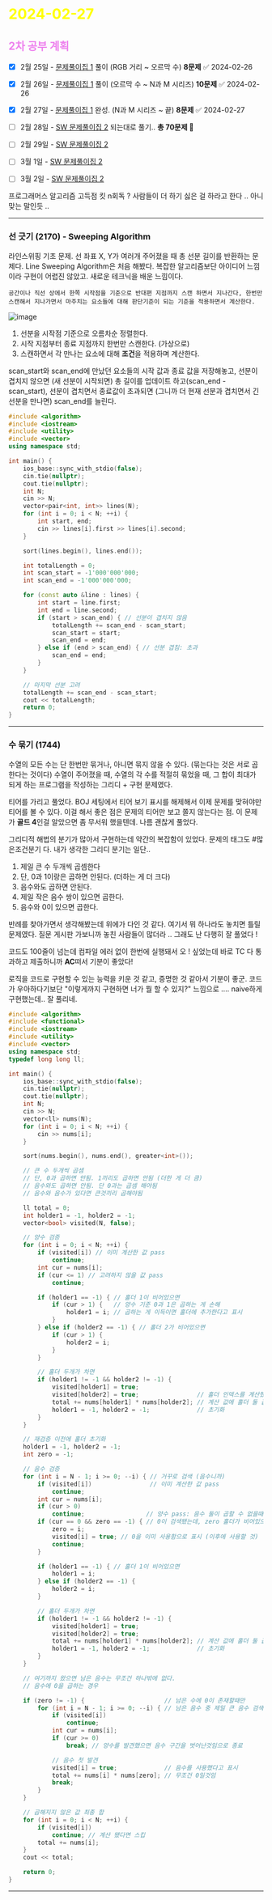 # <span style="color:yellow">2024-02-27</span>

##  <span style="color:violet">2차 공부 계획</span>
- [x] 2월 25일 - [문제풀이집 1](https://www.acmicpc.net/workbook/view/10475) 풀이 (RGB 거리 ~ 오르막 수) **8문제** ✅ 2024-02-26
- [x] 2월 26일 - [문제풀이집 1](https://www.acmicpc.net/workbook/view/10475) 풀이 (오르막 수 ~ N과 M 시리즈) **10문제** ✅ 2024-02-26
- [x] 2월 27일 - [문제풀이집 1](https://www.acmicpc.net/workbook/view/10475) 완성. (N과 M 시리즈 ~ 끝) **8문제** ✅ 2024-02-27
- [ ] 2월 28일 - [SW 문제풀이집 2](https://www.acmicpc.net/workbook/view/18254) 되는대로 풀기.. **총 70문제 🤯**
- [ ] 2월 29일 - [SW 문제풀이집 2](https://www.acmicpc.net/workbook/view/18254)
- [ ] 3월 1일 - [SW 문제풀이집 2](https://www.acmicpc.net/workbook/view/18254)
- [ ] 3월 2일 - [SW 문제풀이집 2](https://www.acmicpc.net/workbook/view/18254)


프로그래머스 알고리즘 고득점 킷 n회독 ? 
사람들이 더 하기 싫은 걸 하라고 한다 .. 아니 맞는 말인듯 ..




- - -


### 선 긋기 (2170) - Sweeping Algorithm
라인스위핑 기초 문제. 선 좌표 X, Y가 여러개 주어졌을 때 총 선분 길이를 반환하는 문제다.
Line Sweeping Algorithm은 처음 해봤다. 복잡한 알고리즘보단 아이디어 느낌이라 구현이 어렵진 않았고. 새로운 테크닉을 배운 느낌이다.

``공간이나 직선 상에서 한쪽 시작점을 기준으로 반대편 지점까지 스캔 하면서 지나간다, 한번만 스캔해서 지나가면서 마주치는 요소들에 대해 판단기준이 되는 기준을 적용하면서 계산한다.``

![image](https://blog.kakaocdn.net/dn/biuYDc/btrrpEpHCiq/iOCbtB5hkcYMmtt9NEqwW0/img.png)
1. 선분을 시작점 기준으로 오름차순 정렬한다.
2. 시작 지점부터 종료 지점까지 한번만 스캔한다. (가상으로)
3. 스캔하면서 각 만나는 요소에 대해 **조건**을 적용하며 계산한다.

scan_start와 scan_end에 만났던 요소들의 시작 값과 종료 값을 저장해놓고, 선분이 겹치지 않으면 (새 선분이 시작되면) 총 길이를 업데이트 하고(scan_end - scan_start), 선분이 겹치면서 종료값이 초과되면 (그니까 더 현재 선분과 겹치면서 긴 선분을 만나면) scan_end를 늘린다.

```cpp
#include <algorithm>
#include <iostream>
#include <utility>
#include <vector>
using namespace std;

int main() {
    ios_base::sync_with_stdio(false);
    cin.tie(nullptr);
    cout.tie(nullptr);
    int N;
    cin >> N;
    vector<pair<int, int>> lines(N);
    for (int i = 0; i < N; ++i) {
        int start, end;
        cin >> lines[i].first >> lines[i].second;
    }

    sort(lines.begin(), lines.end());

    int totalLength = 0;
    int scan_start = -1'000'000'000;
    int scan_end = -1'000'000'000;

    for (const auto &line : lines) {
        int start = line.first;
        int end = line.second;
        if (start > scan_end) { // 선분이 겹치지 않음
            totalLength += scan_end - scan_start;
            scan_start = start;
            scan_end = end;
        } else if (end > scan_end) { // 선분 겹침: 초과
            scan_end = end;
        }
    }

    // 마지막 선분 고려
    totalLength += scan_end - scan_start;
    cout << totalLength;
    return 0;
}
```



- - -




### 수 묶기 (1744)
수열의 모든 수는 단 한번만 묶거나, 아니면 묶지 않을 수 있다. (묶는다는 것은 서로 곱한다는 것이다)
수열이 주어졌을 때, 수열의 각 수를 적절히 묶었을 때, 그 합이 최대가 되게 하는 프로그램을 작성하는 그리디 + 구현 문제였다.

티어를 가리고 풀었다. BOJ 세팅에서 티어 보기 표시를 해제해서 이제 문제를 맞혀야만 티어를 볼 수 있다.
이걸 해서 좋은 점은 문제의 티어만 보고 쫄지 않는다는 점. 이 문제가 **골드 4**인걸 알았으면 좀 무서워 했을텐데. 나름 괜찮게 풀었다.

그리디적 해법의 분기가 많아서 구현하는데 약간의 복잡함이 있었다. 문제의 태그도 #많은조건분기 다.
내가 생각한 그리디 분기는 일단..

1. 제일 큰 수 두개씩 곱셈한다
2. 단, 0과 1이랑은 곱하면 안된다. (더하는 게 더 크다)
3. 음수와도 곱하면 안된다.
4. 제일 작은 음수 쌍이 있으면 곱한다.
5. 음수와 0이 있으면 곱한다.

반례를 찾아가면서 생각해봤는데 위에가 다인 것 같다.
여기서 뭐 하나라도 놓치면 틀릴 문제였다. 질문 게시판 가보니까 놓친 사람들이 많더라 ..
그래도 난 다행히 잘 풀었다 !

코드도 100줄이 넘는데 컴파일 에러 없이 한번에 실행돼서 오 ! 싶었는데 바로 TC 다 통과하고 제출하니까 **AC**떠서 기분이 좋았다! 

로직을 코드로 구현할 수 있는 능력을 키운 것 같고, 증명한 것 같아서 기분이 좋군.
코드가 우아하다기보단 "이렇게까지 구현하면 너가 뭘 할 수 있지?" 느낌으로 .... naive하게 구현했는데.. 잘 풀리네.


```cpp
#include <algorithm>
#include <functional>
#include <iostream>
#include <utility>
#include <vector>
using namespace std;
typedef long long ll;

int main() {
    ios_base::sync_with_stdio(false);
    cin.tie(nullptr);
    cout.tie(nullptr);
    int N;
    cin >> N;
    vector<ll> nums(N);
    for (int i = 0; i < N; ++i) {
        cin >> nums[i];
    }

    sort(nums.begin(), nums.end(), greater<int>());

    // 큰 수 두개씩 곱셈
    // 단, 0과 곱하면 안됨. 1끼리도 곱하면 안됨 (더한 게 더 큼)
    // 음수와도 곱하면 안됨. 단 0과는 곱셈 해야됨
    // 음수와 음수가 있다면 큰것끼리 곱해야됨

    ll total = 0;
    int holder1 = -1, holder2 = -1;
    vector<bool> visited(N, false);

    // 양수 검증
    for (int i = 0; i < N; ++i) {
        if (visited[i]) // 이미 계산한 값 pass
            continue;
        int cur = nums[i];
        if (cur <= 1) // 고려하지 않을 값 pass
            continue;

        if (holder1 == -1) { // 홀더 1이 비어있으면
            if (cur > 1) {   // 양수 기준 0과 1은 곱하는 게 손해
                holder1 = i; // 곱하는 게 이득이면 홀더에 추가한다고 표시
            }
        } else if (holder2 == -1) { // 홀더 2가 비어있으면
            if (cur > 1) {
                holder2 = i;
            }
        }

        // 홀더 두개가 차면
        if (holder1 != -1 && holder2 != -1) {
            visited[holder1] = true;
            visited[holder2] = true;                // 홀더 인덱스를 계산했다고 표시
            total += nums[holder1] * nums[holder2]; // 계산 값에 홀더 둘 곱한 값 추가
            holder1 = -1, holder2 = -1;             // 초기화
        }
    }

    // 재검증 이전에 홀더 초기화
    holder1 = -1, holder2 = -1;
    int zero = -1;

    // 음수 검증
    for (int i = N - 1; i >= 0; --i) { // 거꾸로 검색 (음수니까)
        if (visited[i])                // 이미 계산한 값 pass
            continue;
        int cur = nums[i];
        if (cur > 0)
            continue;                 // 양수 pass: 음수 둘이 곱할 수 없을때만 0 추가 고려
        if (cur == 0 && zero == -1) { // 0이 검색됐는데, zero 홀더가 비어있으면
            zero = i;
            visited[i] = true; // 0을 이미 사용함으로 표시 (이후에 사용할 것)
            continue;
        }

        if (holder1 == -1) { // 홀더 1이 비어있으면
            holder1 = i;
        } else if (holder2 == -1) {
            holder2 = i;
        }

        // 홀더 두개가 차면
        if (holder1 != -1 && holder2 != -1) {
            visited[holder1] = true;
            visited[holder2] = true;
            total += nums[holder1] * nums[holder2]; // 계산 값에 홀더 둘 곱한 값 추가
            holder1 = -1, holder2 = -1;             // 초기화
        }
    }

    // 여기까지 왔으면 남은 음수는 무조건 하나밖에 없다.
    // 음수에 0을 곱하는 경우

    if (zero != -1) {                      // 남은 수에 0이 존재할때만
        for (int i = N - 1; i >= 0; --i) { // 남은 음수 중 제일 큰 음수 검색
            if (visited[i])
                continue;
            int cur = nums[i];
            if (cur >= 0)
                break; // 양수를 발견했으면 음수 구간을 벗어난것임으로 종료

            // 음수 첫 발견
            visited[i] = true;             // 음수를 사용했다고 표시
            total += nums[i] * nums[zero]; // 무조건 0일것임
            break;
        }
    }

    // 곱해지지 않은 값 최종 합
    for (int i = 0; i < N; ++i) {
        if (visited[i])
            continue; // 계산 됐다면 스킵
        total += nums[i];
    }
    cout << total;

    return 0;
}
```



- - -



